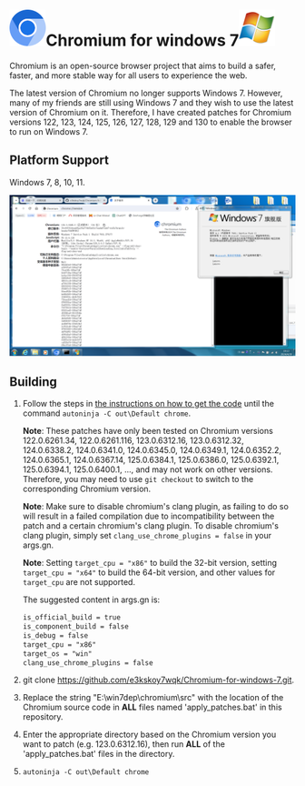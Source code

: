 # ![](imgs/product_logo_64.png)Chromium for windows 7![](imgs/windows.png)

Chromium is an open-source browser project that aims to build a safer, faster, and more stable way for all users to experience the web.

The latest version of Chromium no longer supports Windows 7. However, many of my friends are still using Windows 7 and they wish to use the latest version of Chromium on it. Therefore, I have created patches for Chromium versions 122, 123, 124, 125, 126, 127, 128, 129 and 130 to enable the browser to run on Windows 7.

## Platform Support

Windows 7, 8, 10, 11.

![](imgs/snapshot.png)

## Building

1. Follow the steps in [the instructions on how to get the code](https://chromium.googlesource.com/chromium/src/+/refs/tags/122.0.6261.34/docs/windows_build_instructions.md) until the command `autoninja -C out\Default chrome`. 

   **Note**: These patches have only been tested on Chromium versions 122.0.6261.34, 122.0.6261.116, 123.0.6312.16, 123.0.6312.32, 124.0.6338.2, 124.0.6341.0, 124.0.6345.0, 124.0.6349.1, 124.0.6352.2, 124.0.6365.1, 124.0.6367.14, 125.0.6384.1, 125.0.6386.0, 125.0.6392.1, 125.0.6394.1, 125.0.6400.1, ..., and may not work on other versions. Therefore, you may need to use `git checkout` to switch to the corresponding Chromium version.

   **Note**: Make sure to disable chromium's clang plugin, as failing to do so will result in a failed compilation due to incompatibility between the patch and a certain chromium's clang plugin. To disable chromium's clang plugin, simply set `clang_use_chrome_plugins = false` in your args.gn.

   **Note**: Setting `target_cpu = "x86"` to build the 32-bit version, setting `target_cpu = "x64"` to build the 64-bit version, and other values for `target_cpu` are not supported.

   The suggested content in args.gn is:

   ```
   is_official_build = true
   is_component_build = false
   is_debug = false
   target_cpu = "x86"
   target_os = "win"
   clang_use_chrome_plugins = false
   ```

2. git clone https://github.com/e3kskoy7wqk/Chromium-for-windows-7.git.

3. Replace the string "E:\win7dep\chromium\src" with the location of the Chromium source code in **ALL** files named 'apply_patches.bat' in this repository.

4. Enter the appropriate directory based on the Chromium version you want to patch (e.g. 123.0.6312.16), then run **ALL** of the 'apply_patches.bat' files in the directory.

5. `autoninja -C out\Default chrome`
